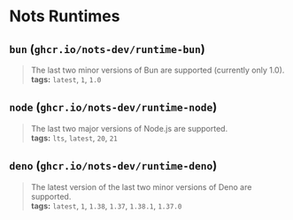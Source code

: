 # Nots Runtimes

## **`bun`** (`ghcr.io/nots-dev/runtime-bun`)

> The last two minor versions of Bun are supported (currently only 1.0).\
**tags:** `latest`, `1`, `1.0`

## **`node`** (`ghcr.io/nots-dev/runtime-node`)

> The last two major versions of Node.js are supported.\
**tags:** `lts`, `latest`, `20`, `21`

## **`deno`** (`ghcr.io/nots-dev/runtime-deno`)

> The latest version of the last two minor versions of Deno are supported.\
**tags:** `latest`, `1`, `1.38`, `1.37`, `1.38.1`, `1.37.0`